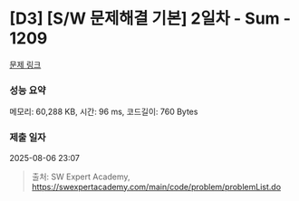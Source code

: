 # [D3] [S/W 문제해결 기본] 2일차 - Sum - 1209 

[문제 링크](https://swexpertacademy.com/main/code/problem/problemDetail.do?contestProbId=AV13_BWKACUCFAYh) 

### 성능 요약

메모리: 60,288 KB, 시간: 96 ms, 코드길이: 760 Bytes

### 제출 일자

2025-08-06 23:07



> 출처: SW Expert Academy, https://swexpertacademy.com/main/code/problem/problemList.do